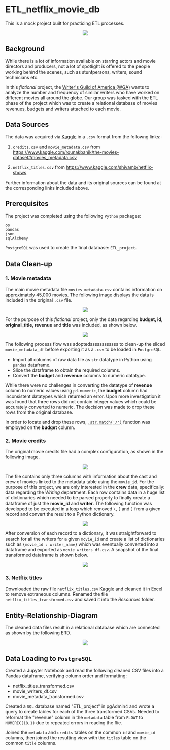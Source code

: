 # ETL_netflix_movie_db
This is a mock project built for practicing ETL processes.

<p align="center">
  <img src="Images/etl_image.jpg">
</p>

## Background
While there is a lot of information available on starring actors and movie directors and producers, not a lot of spotlight is offered to the people working behind the scenes, such as stuntpersons, writers, sound technicians etc. 

In this _fictional_ project, the [Writer's Guild of America (WGA)](https://www.wga.org/) wants to analyze the number and frequency of similar writers who have worked on different movies all around the globe. Our group was tasked with the ETL phase of the project which was to create a relational database of movies revenues, budgets and writers attached to each movie.

## Data Sources
The data was acquired via [Kaggle](https://www.kaggle.com/) in a `.csv` format from the followng links:-

1. `credits.csv` and `movie_metadata.csv` from <https://www.kaggle.com/rounakbanik/the-movies-dataset#movies_metadata.csv>

2. `netflix_titles.csv` from <https://www.kaggle.com/shivamb/netflix-shows>

Further information about the data and its original sources can be found at the corresponding links included above.

## Prerequisites
The project was completed using the following `Python` packages:
```
os
pandas
json
sqlAlchemy
```
`PostgreSQL` was used to create the final database: `ETL_project`.

## Data Clean-up

### 1. Movie metadata
The main movie metadata file `movies_metadata.csv` contains information on approximately 45,000 movies. The following image displays the data is included in the original `.csv` file. 
<p align="center">
  <img src="Images/movie_metadata_data.png">
</p>

For the purpose of this _fictional_ project, only the data regarding **budget, id, original_title, revenue** and **title** was included, as shown below.
<p align="center">
  <img src="Images/movie_metadata_sliced.png">
</p>

The following process flow was adoptedssssssssssss to clean-up the sliced `movie_metadata_df` before exporting it as a `.csv` to be loaded in `PostgreSQL`.

* Import all columns of raw data file as `str` datatype in Python using `pandas` dataframe.  
* Slice the dataframe to obtain the required columns.
* Convert the **budget** and **revenue** columns to numeric datatype.

While there were no challenges in converting the datatype of **revenue** column to numeric values using `pd.numeric`, the **budget** column had inconsistent datatypes which returned an error. Upon more investigation it was found that three rows did not contain integer values which could be accurately converted to numeric. The decision was made to drop these rows from the original database.
   
In order to locate and drop these rows, [`.str.match('/')`](https://pandas.pydata.org/pandas-docs/stable/reference/api/pandas.Series.str.match.html) function was employed on the **budget** column.

### 2. Movie credits
The original movie credits file had a complex configuration, as shown in the following image.

<p align="center">
  <img src="Images/credits_data.png">
</p>

The file contains only three columns with information about the cast and crew of movies linked to the metadata table using the `movie_id`. For the purpose of this project, we are only interested in the **crew** data, specifically: data regarding the _Writing_ department. Each row contains data in a huge list of dictionaries which needed to be parsed properly to finally create a dataframe of just the **movie_id** and **writer**. The following function was developed to be executed in a loop which removed `\`, `[` and `]` from a given record and convert the result to a Python dictionary.

<p align="center">
  <img src="Images/dictify_image.png">
</p>

After conversion of each record to a dictionary, it was straightforward to search for all the writers for a given `movie_id` and create a list of dictionaries such as `{movie_id : writer_name}` which was eventually converted into a dataframe and exported as `movie_writers_df.csv`. A snapshot of the final transformed dataframe is shown below.

<p align="center">
  <img src="Images/movie_writers_df_image.png">
</p>

### 3. Netflix titles

Downloaded the raw file `netflix_titles.csv` [Kaggle](https://www.kaggle.com/shivamb/netflix-shows) and cleaned it in Excel to remove extraneous columns. Renamed the file `netflix_titles_transformed.csv` and saved it into the _Resources_ folder.

## Entity-Relationship-Diagram
The cleaned data files result in a relational database which are connected as shown by the following ERD.

<p align="center">
  <img src="Images/netflix_ERD.png">
</p>

## Data Loading to `PostgreSQL`

Created a Jupyter Notebook and read the following cleaned CSV files into a Pandas dataframe, verifying column order and formatting:
* netflix_titles_transformed.csv
* movie_writers_df.csv
* movie_metadata_transformed.csv

Created a `SQL` database named "ETL_project" in pgAdmin4 and wrote a query to create tables for each of the three transformed CSVs. Needed to reformat the "revenue" column in the `metadata` table from `FLOAT` to `NUMERIC(18,1)` due to repeated errors in reading the flie.

Joined the `metadata` and `credits` tables on the common `id` and `movie_id` columns, then joined the resulting view with the `titles` table on the common `title` columns.
